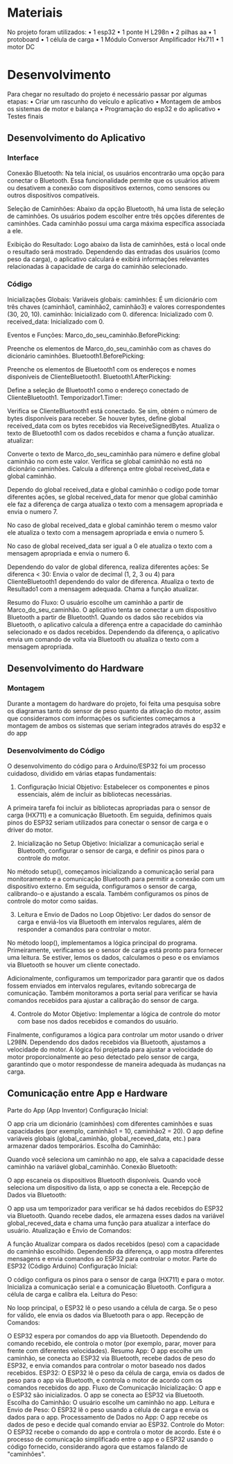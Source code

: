 
# Materiais

No projeto foram utilizados:
•	1 esp32
•	1 ponte H L298n
•	2 pilhas aa
•	1 protoboard
•	1 célula de carga 
•	1 Módulo Conversor Amplificador Hx711
•	1 motor DC 

# Desenvolvimento

Para chegar no resultado do projeto é necessário passar por algumas etapas:
•	Criar um rascunho do veículo e aplicativo 
•	Montagem de ambos os sistemas de motor e balança 
•	Programação do esp32 e do aplicativo 
•	Testes finais 

## Desenvolvimento do Aplicativo

### Interface

Conexão Bluetooth:
Na tela inicial, os usuários encontrarão uma opção para conectar o Bluetooth.
Essa funcionalidade permite que os usuários ativem ou desativem a conexão com dispositivos externos, como sensores ou outros dispositivos compatíveis.

Seleção de Caminhões:
Abaixo da opção Bluetooth, há uma lista de seleção de caminhões.
Os usuários podem escolher entre três opções diferentes de caminhões.
Cada caminhão possui uma carga máxima específica associada a ele.

Exibição do Resultado:
Logo abaixo da lista de caminhões, está o local onde o resultado será mostrado.
Dependendo das entradas dos usuários (como peso da carga), o aplicativo calculará e exibirá informações relevantes relacionadas à capacidade de carga do caminhão selecionado.

### Código

Inicializações Globais:
Variáveis globais:
caminhões: É um dicionário com três chaves (caminhão1, caminhão2, caminhão3) e valores correspondentes (30, 20, 10).
caminhão: Inicializado com 0.
diferenca: Inicializado com 0.
received_data: Inicializado com 0.

Eventos e Funções:
Marco_do_seu_caminhão.BeforePicking:

Preenche os elementos de Marco_do_seu_caminhão com as chaves do dicionário caminhões.
Bluetooth1.BeforePicking:

Preenche os elementos de Bluetooth1 com os endereços e nomes disponíveis de ClienteBluetooth1.
Bluetooth1.AfterPicking:

Define a seleção de Bluetooth1 como o endereço conectado de ClienteBluetooth1.
Temporizador1.Timer:

Verifica se ClienteBluetooth1 está conectado.
Se sim, obtém o número de bytes disponíveis para receber.
Se houver bytes, define global received_data com os bytes recebidos via ReceiveSignedBytes.
Atualiza o texto de Bluetooth1 com os dados recebidos e chama a função atualizar.
atualizar:

Converte o texto de Marco_do_seu_caminhão para número e define global caminhão no com este valor.
Verifica se global caminhão no está no dicionário caminhões.
Calcula a diferença entre global received_data e global caminhão.

Dependo do global received_data e global caminhão o codigo pode tomar diferentes ações, se global received_data for menor que global caminhão ele faz a diferença de carga atualiza o texto com a mensagem apropriada e envia o numero 7.

No caso de global received_data e global caminhão terem o mesmo valor ele atualiza o texto com a mensagem apropriada e envia o numero 5. 

No caso de global received_data ser igual a 0 ele atualiza o texto com a mensagem apropriada e envia o numero 6. 

Dependendo do valor de global diferenca, realiza diferentes ações:
Se diferenca < 30:
Envia o valor de decimal (1, 2, 3 ou 4) para ClienteBluetooth1 dependendo do valor de diferenca.
Atualiza o texto de Resultado1 com a mensagem adequada.
Chama a função atualizar.

Resumo do Fluxo:
O usuário escolhe um caminhão a partir de Marco_do_seu_caminhão.
O aplicativo tenta se conectar a um dispositivo Bluetooth a partir de Bluetooth1.
Quando os dados são recebidos via Bluetooth, o aplicativo calcula a diferença entre a capacidade do caminhão selecionado e os dados recebidos.
Dependendo da diferença, o aplicativo envia um comando de volta via Bluetooth ou atualiza o texto com a mensagem apropriada.

## Desenvolvimento do Hardware

### Montagem

Durante a montagem do hardware do projeto, foi feita uma pesquisa sobre os diagramas tanto do sensor de peso quanto da ativação do motor, assim que consideramos com informações os suficientes começamos a montagem de ambos os sistemas que seriam integrados através do esp32 e do app 

### Desenvolvimento do Código

O desenvolvimento do código para o Arduino/ESP32 foi um processo cuidadoso, dividido em várias etapas fundamentais:

1. Configuração Inicial
Objetivo: Estabelecer os componentes e pinos essenciais, além de incluir as bibliotecas necessárias.

A primeira tarefa foi incluir as bibliotecas apropriadas para o sensor de carga (HX711) e a comunicação Bluetooth. Em seguida, definimos quais pinos do ESP32 seriam utilizados para conectar o sensor de carga e o driver do motor.

2. Inicialização no Setup
Objetivo: Inicializar a comunicação serial e Bluetooth, configurar o sensor de carga, e definir os pinos para o controle do motor.

No método setup(), começamos inicializando a comunicação serial para monitoramento e a comunicação Bluetooth para permitir a conexão com um dispositivo externo. Em seguida, configuramos o sensor de carga, calibrando-o e ajustando a escala. Também configuramos os pinos de controle do motor como saídas.

3. Leitura e Envio de Dados no Loop
Objetivo: Ler dados do sensor de carga e enviá-los via Bluetooth em intervalos regulares, além de responder a comandos para controlar o motor.

No método loop(), implementamos a lógica principal do programa. Primeiramente, verificamos se o sensor de carga está pronto para fornecer uma leitura. Se estiver, lemos os dados, calculamos o peso e os enviamos via Bluetooth se houver um cliente conectado.

Adicionalmente, configuramos um temporizador para garantir que os dados fossem enviados em intervalos regulares, evitando sobrecarga de comunicação. Também monitoramos a porta serial para verificar se havia comandos recebidos para ajustar a calibração do sensor de carga.

4. Controle do Motor
Objetivo: Implementar a lógica de controle do motor com base nos dados recebidos e comandos do usuário.

Finalmente, configuramos a lógica para controlar um motor usando o driver L298N. Dependendo dos dados recebidos via Bluetooth, ajustamos a velocidade do motor. A lógica foi projetada para ajustar a velocidade do motor proporcionalmente ao peso detectado pelo sensor de carga, garantindo que o motor respondesse de maneira adequada às mudanças na carga.

## Comunicação entre App e Hardware

Parte do App (App Inventor)
Configuração Inicial:

O app cria um dicionário (caminhões) com diferentes caminhões e suas capacidades (por exemplo, caminhão1 = 10, caminhão2 = 20).
O app define variáveis globais (global_caminhão, global_receved_data, etc.) para armazenar dados temporários.
Escolha do Caminhão:

Quando você seleciona um caminhão no app, ele salva a capacidade desse caminhão na variável global_caminhão.
Conexão Bluetooth:

O app escaneia os dispositivos Bluetooth disponíveis.
Quando você seleciona um dispositivo da lista, o app se conecta a ele.
Recepção de Dados via Bluetooth:

O app usa um temporizador para verificar se há dados recebidos do ESP32 via Bluetooth.
Quando recebe dados, ele armazena esses dados na variável global_receved_data e chama uma função para atualizar a interface do usuário.
Atualização e Envio de Comandos:

A função Atualizar compara os dados recebidos (peso) com a capacidade do caminhão escolhido.
Dependendo da diferença, o app mostra diferentes mensagens e envia comandos ao ESP32 para controlar o motor.
Parte do ESP32 (Código Arduino)
Configuração Inicial:

O código configura os pinos para o sensor de carga (HX711) e para o motor.
Inicializa a comunicação serial e a comunicação Bluetooth.
Configura a célula de carga e calibra ela.
Leitura do Peso:

No loop principal, o ESP32 lê o peso usando a célula de carga.
Se o peso for válido, ele envia os dados via Bluetooth para o app.
Recepção de Comandos:

O ESP32 espera por comandos do app via Bluetooth.
Dependendo do comando recebido, ele controla o motor (por exemplo, parar, mover para frente com diferentes velocidades).
Resumo
App: O app escolhe um caminhão, se conecta ao ESP32 via Bluetooth, recebe dados de peso do ESP32, e envia comandos para controlar o motor baseado nos dados recebidos.
ESP32: O ESP32 lê o peso da célula de carga, envia os dados de peso para o app via Bluetooth, e controla o motor de acordo com os comandos recebidos do app.
Fluxo de Comunicação
Inicialização:
O app e o ESP32 são inicializados. O app se conecta ao ESP32 via Bluetooth.
Escolha do Caminhão:
O usuário escolhe um caminhão no app.
Leitura e Envio de Peso:
O ESP32 lê o peso usando a célula de carga e envia os dados para o app.
Processamento de Dados no App:
O app recebe os dados de peso e decide qual comando enviar ao ESP32.
Controle do Motor:
O ESP32 recebe o comando do app e controla o motor de acordo.
Este é o processo de comunicação simplificado entre o app e o ESP32 usando o código fornecido, considerando agora que estamos falando de "caminhões".
